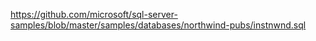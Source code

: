 https://github.com/microsoft/sql-server-samples/blob/master/samples/databases/northwind-pubs/instnwnd.sql